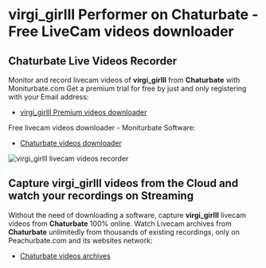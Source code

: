 # virgi_girlll Performer on Chaturbate - Free LiveCam videos downloader

## Chaturbate Live Videos Recorder

Monitor and record livecam videos of **virgi_girlll** from **Chaturbate** with Moniturbate.com
Get a premium trial for free by just and only registering with your Email address:
* [virgi_girlll Premium videos downloader](https://moniturbate.com/request-demo-licence-key.html)

Free livecam videos downloader - Moniturbate Software:
* [Chaturbate videos downloader](https://moniturbate.com/moniturbate-download-software.html)

![virgi_girlll livecam videos recorder](https://peachurnet.com/templates/moniturbate-software.png)


## Capture virgi_girlll videos from the Cloud and watch your recordings on Streaming

Without the need of downloading a software, capture **virgi_girlll** livecam videos from **Chaturbate** 100% online.
Watch Livecam archives from **Chaturbate** unlimitedly from thousands of existing recordings, only on Peachurbate.com and its websites network:
* [Chaturbate videos archives](https://peachurnet.com/)